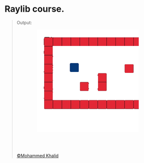 # Raylib course.

> Output:
> <p align="center">
>   <img src="https://github.com/glULTRA/LearnRaylib/blob/z-Course-Resources/course_res/gif/23.gif">
> </p>
> <br>
> <br>
> <br>
> <a href="https://github.com/glULTRA" class="btn btn-primary"> &copy;Mohammed Khalid </a>
